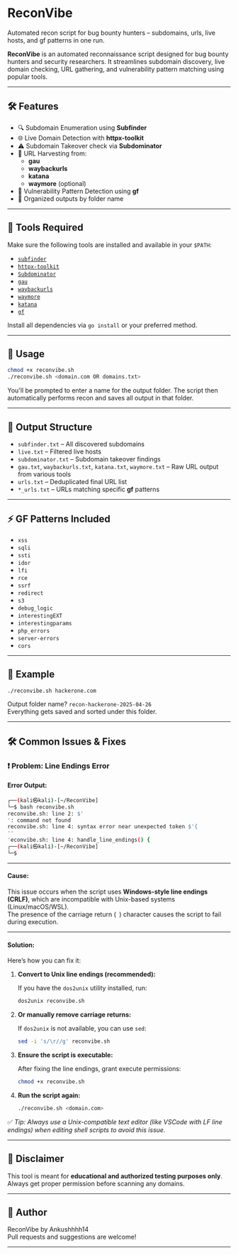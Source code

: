 # ReconVibe
Automated recon script for bug bounty hunters – subdomains, urls, live hosts, and gf patterns in one run.

**ReconVibe** is an automated reconnaissance script designed for bug bounty hunters and security researchers. It streamlines subdomain discovery, live domain checking, URL gathering, and vulnerability pattern matching using popular tools.

---

## 🛠 Features

- 🔍 Subdomain Enumeration using **Subfinder**
- 🌐 Live Domain Detection with **httpx-toolkit**
- ⚠️ Subdomain Takeover check via **Subdominator**
- 📜 URL Harvesting from:
  - **gau**
  - **waybackurls**
  - **katana**
  - **waymore** (optional)
- 🎯 Vulnerability Pattern Detection using **gf**
- 📁 Organized outputs by folder name

---

## 🚀 Tools Required

Make sure the following tools are installed and available in your `$PATH`:

- [`subfinder`](https://github.com/projectdiscovery/subfinder)
- [`httpx-toolkit`](https://github.com/projectdiscovery/httpx)
- [`Subdominator`](https://github.com/ProjectAnte/Subdominator)
- [`gau`](https://github.com/lc/gau)
- [`waybackurls`](https://github.com/tomnomnom/waybackurls)
- [`waymore`](https://github.com/xnl-h4ck3r/waymore)
- [`katana`](https://github.com/projectdiscovery/katana)
- [`gf`](https://github.com/tomnomnom/gf)

Install all dependencies via `go install` or your preferred method.

---

## 🧪 Usage

```bash
chmod +x reconvibe.sh
./reconvibe.sh <domain.com OR domains.txt>
```

You'll be prompted to enter a name for the output folder. The script then automatically performs recon and saves all output in that folder.

---

## 📂 Output Structure

- `subfinder.txt` – All discovered subdomains
- `live.txt` – Filtered live hosts
- `subdominator.txt` – Subdomain takeover findings
- `gau.txt`, `waybackurls.txt`, `katana.txt`, `waymore.txt` – Raw URL output from various tools
- `urls.txt` – Deduplicated final URL list
- `*_urls.txt` – URLs matching specific **gf** patterns

---

## ⚡ GF Patterns Included

- `xss`
- `sqli`
- `ssti`
- `idor`
- `lfi`
- `rce`
- `ssrf`
- `redirect`
- `s3`
- `debug_logic`
- `interestingEXT`
- `interestingparams`
- `php_errors`
- `server-errors`
- `cors`

---

## 📌 Example

```bash
./reconvibe.sh hackerone.com
```

Output folder name? `recon-hackerone-2025-04-26`  
Everything gets saved and sorted under this folder.

---

## 🛠 Common Issues & Fixes


### ❗ Problem: Line Endings Error


#### Error Output:

```bash
┌──(kali㉿kali)-[~/ReconVibe]
└─$ bash reconvibe.sh
reconvibe.sh: line 2: $'
': command not found
reconvibe.sh: line 4: syntax error near unexpected token $'{
''
'econvibe.sh: line 4: handle_line_endings() {
┌──(kali㉿kali)-[~/ReconVibe]
└─$
```

---

#### Cause:

This issue occurs when the script uses **Windows-style line endings (CRLF)**, which are incompatible with Unix-based systems (Linux/macOS/WSL).  
The presence of the carriage return (`
`) character causes the script to fail during execution.

---

#### Solution:

Here’s how you can fix it:

1. **Convert to Unix line endings (recommended):**

   If you have the `dos2unix` utility installed, run:

   ```bash
   dos2unix reconvibe.sh
   ```

2. **Or manually remove carriage returns:**

   If `dos2unix` is not available, you can use `sed`:

   ```bash
   sed -i 's/\r//g' reconvibe.sh

   ```

3. **Ensure the script is executable:**

   After fixing the line endings, grant execute permissions:

   ```bash
   chmod +x reconvibe.sh
   ```

4. **Run the script again:**

   ```bash
   ./reconvibe.sh <domain.com>
   ```

✅ _Tip: Always use a Unix-compatible text editor (like VSCode with LF line endings) when editing shell scripts to avoid this issue._

---

## 📢 Disclaimer

This tool is meant for **educational and authorized testing purposes only**. Always get proper permission before scanning any domains.

---

## 👤 Author

ReconVibe by Ankushhhh14  
Pull requests and suggestions are welcome!

---
